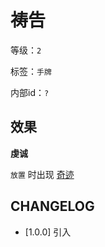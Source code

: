 # 祷告

等级：`2`

标签：`手牌`

内部id：`?`

## 效果

**虔诚**

`放置` 时出现 [奇迹](../卡牌组/奇迹.md)

## CHANGELOG

- [1.0.0] 引入

